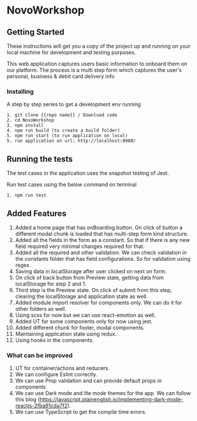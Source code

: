 # NovoWorkshop

## Getting Started

These instructions will get you a copy of the project up and running on your local machine for development and testing purposes.

This web application captures users basic information to onboard them on our platform. The process is a multi step form which captures the user's personal, business & debit card delivery info

### Installing

A step by step series to get a development env running

```
1. git clone {{repo name}} / Download code
2. cd NovoWorkshop
3. npm install
4. npm run build (to create a build folder)
5. npm run start (to run application on local)
5. run application on url: http://localhost:8080/

```

## Running the tests

The test cases in the application uses the snapshot testing of Jest.

Run test cases using the below command on terminal

```
1. npm run test

```

## Added Features

1. Added a home page that has onBoarding button.
On click of button a different modal chunk is loaded that has multi-step form kind structure.
2. Added all the fields in the form as a constant. So that if there is any new field required very minimal changes required for that.
3. Added all the required and other validation. We can check validation in the constants folder that has field configurations. So for validation using regex.
4. Saving data in localStorage after user clicked on next on form.
5. On click of back button from Preview state, getting data from localStorage for step 2 and 1.
6. Third step is the Preview state. On click of submit from this step, clearing the localStorage and application state as well.
7. Added module import resolver for components only. We can do it for other folders as well.
8. Using scss for now but we can use react-emotion as well.
9. Added UT for some components only for now using jest.
10. Added different chunk for footer, modal components.
11. Maintaining application state using redux.
12. Using hooks in the components.


### What can be improved

1. UT for container/actions and reducers.
2. We can configure Eslint correctly.
3. We can use Prop validation and can provide default props in components
4. We can use Dark mode and lite mode themes for the app. We can follow this blog (https://javascript.plainenglish.io/implementing-dark-mode-reactjs-2fba91cda7f2).
5. We can use TypeScript to get the compile time errors.
